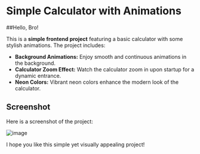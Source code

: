 # Simple Calculator with Animations

##Hello, Bro!

This is a **simple frontend project** featuring a basic calculator with some stylish animations. The project includes:

- **Background Animations:** Enjoy smooth and continuous animations in the background.
- **Calculator Zoom Effect:** Watch the calculator zoom in upon startup for a dynamic entrance.
- **Neon Colors:** Vibrant neon colors enhance the modern look of the calculator.

## Screenshot
Here is a screenshot of the project:

![image](https://github.com/user-attachments/assets/44f3e521-818d-4ab0-a1b6-203280e9a9ac)

I hope you like this simple yet visually appealing project!
